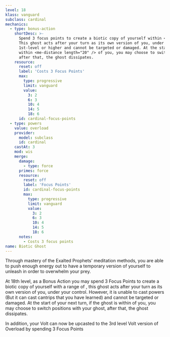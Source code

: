 ```yaml
---
level: 18
klass: vanguard
subclass: cardinal
mechanics:
  - type: bonus-action
    shortDesc: >-
      Spend 3 focus points to create a biotic copy of yourself within <me-distance length="5" />.
      This ghost acts after your turn as its own version of you, under your control. It cannot cast powers of
      1st-level or higher and cannot be targeted or damaged. At the start of your next turn, if the ghost is
      within <me-distance length="20" /> of you, you may choose to switch positions with your ghost,
      after that, the ghost dissipates.
    resource:
      reset: off
      label: 'Costs 3 Focus Points'
      max:
        type: progressive
        limit: vanguard
        value:
          3: 2
          6: 3
          10: 4
          14: 5
          18: 6
      id: cardinal-focus-points
  - type: powers
    value: overload
    provider:
      model: subclass
      id: cardinal
    castAt: 3
    mod: wis
    merge:
      damage:
        - type: force
      primes: force
      resource:
        reset: off
        label: 'Focus Points'
        id: cardinal-focus-points
        max:
          type: progressive
          limit: vanguard
          value:
            3: 2
            6: 3
            10: 4
            14: 5
            18: 6
      notes:
        - Costs 3 focus points
name: Biotic Ghost
---
```

Through mastery of the Exalted Prophets' meditation methods, you are able to push enough energy out to have a
temporary version of yourself to unleash in order to overwhelm your prey.

At 18th level, as a Bonus Action you may spend 3 Focus Points to create a biotic copy of yourself with a range of
<me-distance length="5" />, this ghost acts after your turn as its own version of you, under your control. However,
it is unable to cast powers (But it can cast cantrips that you have learned) and cannot be targeted or damaged. At the
start of your next turn, if the ghost is within <me-distance length="20" /> of you, you may choose to switch
positions with your ghost, after that, the ghost dissipates.

In addition, your Volt can now be upcasted to the 3rd level Volt version of Overload by spending 3 Focus Points
